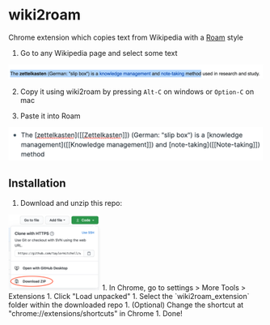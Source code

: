 # wiki2roam

Chrome extension which copies text from Wikipedia with a [Roam](https://roamresearch.com/) style

1. Go to any Wikipedia page and select some text

![](images/wiki_select.png)

2. Copy it using wiki2roam by pressing `Alt-C` on windows or `Option-C` on mac

3. Paste it into Roam

![](images/roam_paste.png)


## Installation

1. Download and unzip this repo:<br> 
<img src="images/download.png" height="150px">
1. In Chrome, go to settings > More Tools > Extensions
1. Click "Load unpacked"
1. Select the `wiki2roam_extension` folder within the downloaded repo
1. (Optional) Change the shortcut at "chrome://extensions/shortcuts" in Chrome
1. Done!

